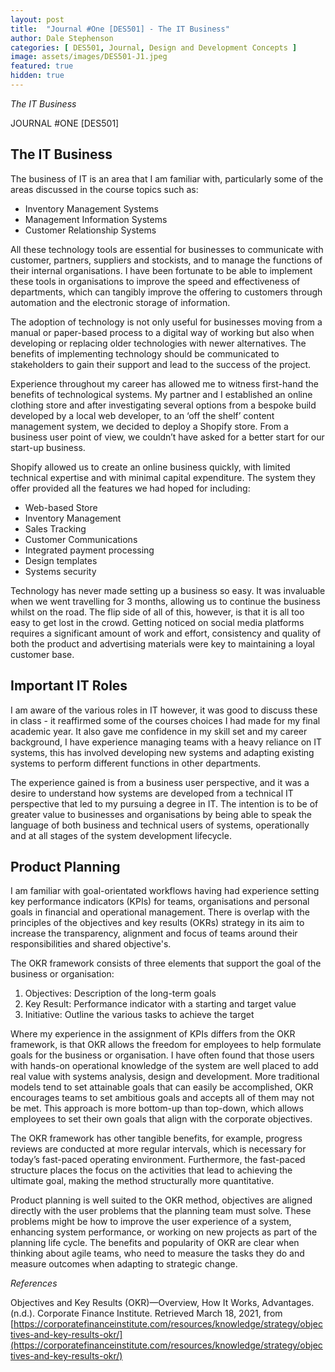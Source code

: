 ```yaml
---
layout: post
title:  "Journal #One [DES501] - The IT Business" 
author: Dale Stephenson
categories: [ DES501, Journal, Design and Development Concepts ]
image: assets/images/DES501-J1.jpeg
featured: true
hidden: true
---
```

<i>The IT Business</i>

JOURNAL #ONE [DES501]

<h2>The IT Business</h2>

The business of IT is an area that I am familiar with, particularly some of the areas discussed in the course topics such as:

- Inventory Management Systems 
- Management Information Systems
- Customer Relationship Systems

All these technology tools are essential for businesses to communicate with customer, partners, suppliers and stockists, and to manage the functions of their internal organisations. I have been fortunate to be able to implement these tools in organisations to improve the speed and effectiveness of departments, which can tangibly improve the offering to customers through automation and the electronic storage of information.

The adoption of technology is not only useful for businesses moving from a manual or paper-based process to a digital way of working but also when developing or replacing older technologies with newer alternatives. The benefits of implementing technology should be communicated to stakeholders to gain their support and lead to the success of the project.

Experience throughout my career has allowed me to witness first-hand the benefits of technological systems. My partner and I established an online clothing store and after investigating several options from a bespoke build developed by a local web developer, to an ‘off the shelf’ content management system, we decided to deploy a Shopify store. From a business user point of view, we couldn’t have asked for a better start for our start-up business.

Shopify allowed us to create an online business quickly, with limited technical expertise and with minimal capital expenditure. The system they offer provided all the features we had hoped for including:

- Web-based Store
- Inventory Management
- Sales Tracking
- Customer Communications
- Integrated payment processing
- Design templates 
- Systems security 

Technology has never made setting up a business so easy. It was invaluable when we went travelling for 3 months, allowing us to continue the business whilst on the road. The flip side of all of this, however, is that it is all too easy to get lost in the crowd. Getting noticed on social media platforms requires a significant amount of work and effort, consistency and quality of both the product and advertising materials were key to maintaining a loyal customer base.

<h2>Important IT Roles</h2>

I am aware of the various roles in IT however, it was good to discuss these in class - it reaffirmed some of the courses choices I had made for my final academic year. It also gave me confidence in my skill set and my career background, I have experience managing teams with a heavy reliance on IT systems, this has involved developing new systems and adapting existing systems to perform different functions in other departments.

The experience gained is from a business user perspective, and it was a desire to understand how systems are developed from a technical IT perspective that led to my pursuing a degree in IT. The intention is to be of greater value to businesses and organisations by being able to speak the language of both business and technical users of systems, operationally and at all stages of the system development lifecycle.

<h2>Product Planning</h2>

I am familiar with goal-orientated workflows having had experience setting key performance indicators (KPIs) for teams, organisations and personal goals in financial and operational management. There is overlap with the principles of the objectives and key results (OKRs) strategy in its aim to increase the transparency, alignment and focus of teams around their responsibilities and shared objective's.

The OKR framework consists of three elements that support the goal of the business or organisation:

1.    Objectives: Description of the long-term goals
2.    Key Result: Performance indicator with a starting and target value 
3.    Initiative: Outline the various tasks to achieve the target

Where my experience in the assignment of KPIs differs from the OKR framework, is that OKR allows the freedom for employees to help formulate goals for the business or organisation. I have often found that those users with hands-on operational knowledge of the system are well placed to add real value with systems analysis, design and development. More traditional models tend to set attainable goals that can easily be accomplished, OKR encourages teams to set ambitious goals and accepts all of them may not be met. This approach is more bottom-up than top-down, which allows employees to set their own goals that align with the corporate objectives.

The OKR framework has other tangible benefits, for example, progress reviews are conducted at more regular intervals, which is necessary for today’s fast-paced operating environment. Furthermore, the fast-paced structure places the focus on the activities that lead to achieving the ultimate goal, making the method structurally more quantitative. 

Product planning is well suited to the OKR method, objectives are aligned directly with the user problems that the planning team must solve. These problems might be how to improve the user experience of a system, enhancing system performance, or working on new projects as part of the planning life cycle. The benefits and popularity of OKR are clear when thinking about agile teams, who need to measure the tasks they do and measure outcomes when adapting to strategic change.

<i>References</i>

Objectives and Key Results (OKR)—Overview, How It Works, Advantages. (n.d.). Corporate Finance Institute. Retrieved March 18, 2021, from [https://corporatefinanceinstitute.com/resources/knowledge/strategy/objectives-and-key-results-okr/](https://corporatefinanceinstitute.com/resources/knowledge/strategy/objectives-and-key-results-okr/)